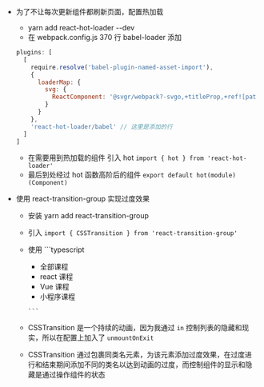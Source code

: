 - 为了不让每次更新组件都刷新页面，配置热加载

  - yarn add react-hot-loader --dev
  - 在 webpack.config.js 370 行 babel-loader 添加

  ```javascript
  plugins: [
    [
      require.resolve('babel-plugin-named-asset-import'),
      {
        loaderMap: {
          svg: {
            ReactComponent: '@svgr/webpack?-svgo,+titleProp,+ref![path]'
          }
        }
      },
      'react-hot-loader/babel' // 这里是添加的行
    ]
  ]
  ```

  - 在需要用到热加载的组件 引入 hot `import { hot } from 'react-hot-loader'`
  - 最后到处经过 hot 函数高阶后的组件 `export default hot(module)(Component)`

- 使用 react-transition-group 实现过度效果

  - 安装 yarn add react-transition-group

  - 引入 `import { CSSTransition } from 'react-transition-group'`

  - 使用 ```typescript
    <CSSTransition
            in={this.state.in}
            timeout={2000}
            unmountOnExit
            classNames='filter-box'>

      <ul className='filter-box'>
      <li>全部课程</li>
      <li>react 课程</li>
      <li>Vue 课程</li>
      <li> 小程序课程</li>
      </ul>
    </CSSTransition>

        ```

  - CSSTransition 是一个持续的动画，因为我通过 `in` 控制列表的隐藏和现实，所以在配置上加入了
    `unmountOnExit`
  - CSSTransition 通过包裹同类名元素，为该元素添加过度效果，在过度进行和结束期间添加不同的类名以达到动画的过度，而控制组件的显示和隐藏是通过操作组件的状态
